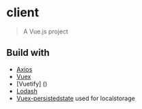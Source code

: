 # client

> A Vue.js project

## Build with
- [Axios]()
- [Vuex]()
- [Vuetify] ()
- [Lodash]()
- [Vuex-persistedstate]() used for localstorage
